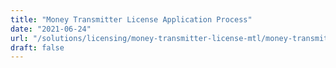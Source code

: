 ```yaml
---
title: "Money Transmitter License Application Process"
date: "2021-06-24"
url: "/solutions/licensing/money-transmitter-license-mtl/money-transmitter-license-application-process/"
draft: false
---
```


